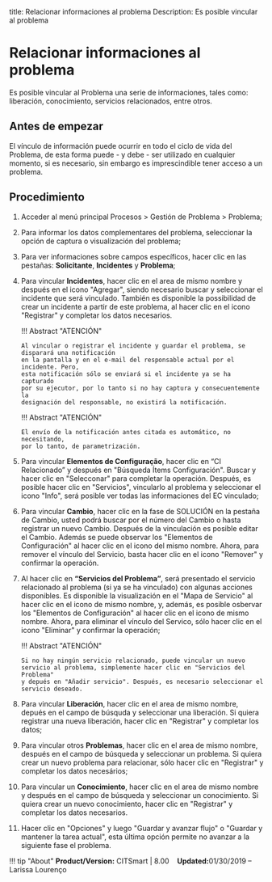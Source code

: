 title: Relacionar informaciones al problema
Description: Es posible vincular al problema
# Relacionar informaciones al problema 


Es posible vincular al Problema una serie de informaciones, tales como: liberación, conocimiento, servicios relacionados, entre otros.

Antes de empezar
----------------

El vínculo de información puede ocurrir en todo el ciclo de vida del Problema, de esta
forma puede - y debe - ser utilizado en cualquier momento, si es necesario, sin
embargo es imprescindible tener acceso a un problema.

Procedimiento
------------

1. Acceder al menú principal Procesos \>
   Gestión de Problema \> Problema;

2.  Para informar los datos complementares del problema, seleccionar la opción de captura
    o visualización del problema;

3.  Para ver informaciones sobre campos específicos, hacer clic en las pestañas:
    **Solicitante**, **Incidentes** y **Problema**;
    
4.  Para vincular **Incidentes**, hacer clic en el area de mismo nombre y después en el icono
    "Agregar", siendo necesario buscar y seleccionar el incidente que será vinculado. También
    es disponible la possibilidad de crear un incidente a partir de este problema, al hacer clic
    en el icono "Registrar" y completar los datos necesarios.
    
    !!! Abstract "ATENCIÓN"

        Al vincular o registrar el incidente y guardar el problema, se disparará una notificación
        en la pantalla y en el e-mail del responsable actual por el incidente. Pero, 
        esta notificación sólo se enviará si el incidente ya se ha capturado 
        por su ejecutor, por lo tanto si no hay captura y consecuentemente la 
        designación del responsable, no existirá la notificación.

    !!! Abstract "ATENCIÓN"

        El envío de la notificación antes citada es automático, no necesitando, 
        por lo tanto, de parametrización.
        
5.  Para vincular **Elementos de Configuração**, hacer clic en “CI Relacionado” y después
    en "Búsqueda Ítems Configuración". Buscar y hacer clic en "Selecconar" para
    completar la operación. Después, es posible hacer clic en "Servicios", vincularlo
    al problema y seleccionar el icono "Info", será posible ver todas las informaciones
    del EC vinculado;

6.  Para vincular **Cambio**, hacer clic en la fase de SOLUCIÓN en la pestaña de Cambio,
    usted podrá buscar por el número del Cambio o hasta registrar un nuevo Cambio. Después 
    de la vinculación es posible editar el Cambio. Además se puede observar los "Elementos 
    de Configuración" al hacer clic en el icono del mismo nombre. Ahora, para remover el 
    vínculo del Servicio, basta hacer clic en el icono "Remover" y confirmar la operación.
    

7.  Al hacer clic en **“Servicios del Problema”**, será presentado el servicio
    relacionado al problema (si ya se ha vinculado) con algunas acciones disponibles.
    Es disponible la visualización en el "Mapa de Servicio" al hacer clic en el icono
    de mismo nombre, y, además, es posible osbervar los "Elementos de Configuración" al
    hacer clic en el icono de mismo nombre. Ahora, para eliminar el vínculo del Servico,
    sólo hacer clic en el icono "Eliminar" y confirmar la operación;
    
    !!! Abstract "ATENCIÓN"
        
        Si no hay ningún servicio relacionado, puede vincular un nuevo 
        servicio al problema, simplemente hacer clic en "Servicios del Problema" 
        y depués en "Añadir servicio". Después, es necesario seleccionar el 
        servicio deseado.  

8.  Para vincular **Liberación**, hacer clic en el area de mismo nombre, depués
    en el campo de búsquda y seleccionar una liberación. Si quiera registrar una
    nueva liberación, hacer clic en "Registrar" y completar los datos;

9.  Para vincular otros **Problemas**, hacer clic en el area de mismo nombre, después
    en el campo de búsqueda y seleccionar un problema. Si quiera crear un nuevo
    problema para relacionar, sólo hacer clic en "Registrar" y completar los datos necesários;

10. Para vincular un **Conocimiento**, hacer clic en el area de mismo nombre y después
    en el campo de búsqueda y seleccionar un conocimiento. Si quiera crear un nuevo
    conocimiento, hacer clic en "Registrar" y completar los datos necesarios.
    
11. Hacer clic en "Opciones" y luego "Guardar y avanzar flujo" o "Guardar y mantener la tarea 
    actual", esta última opción permite no avanzar a la siguiente fase el problema.

!!! tip "About"
    <b>Product/Version:</b> CITSmart | 8.00 &nbsp;&nbsp;
    <b>Updated:</b>01/30/2019 – Larissa Lourenço

